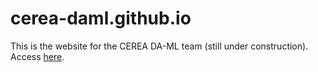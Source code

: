 # cerea-daml.github.io

This is the website for the CEREA DA-ML team (still under construction).
Access [here](https://cerea-daml.github.io/).
